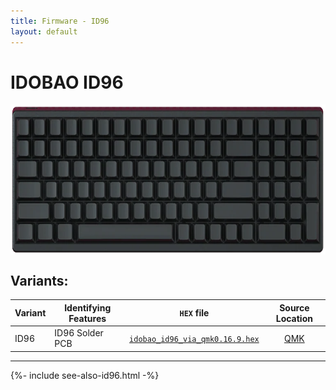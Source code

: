 ```yaml
---
title: Firmware - ID96
layout: default
---
```


# IDOBAO ID96

<img src="../assets/img/idobao-id96.png" height="240" style="display:block;margin-left:auto;margin-right:auto;">

## Variants:

| Variant | Identifying Features | `HEX` file | Source Location |
|---------|----------------------|------------|:---------------:|
| ID96    | ID96 Solder PCB      | [<i class="fas fa-microchip"></i> `idobao_id96_via_qmk0.16.9.hex`](https://raw.githubusercontent.com/Idobao/idobao.github.io/master/firmware/idobao_id96_via_qmk0.16.9.hex) | [<i class="fab fa-github"></i> QMK](https://github.com/qmk/qmk_firmware/tree/master/keyboards/idobao/id96) |

---

{%- include see-also-id96.html -%}

